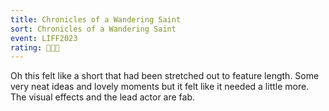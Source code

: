 ```yaml
---
title: Chronicles of a Wandering Saint
sort: Chronicles of a Wandering Saint
event: LIFF2023
rating: 👼👼👼
---
```

Oh this felt like a short that had been stretched out to feature length. Some very neat ideas and lovely moments but it felt like it needed a little more. The visual  effects and the lead actor are fab. 